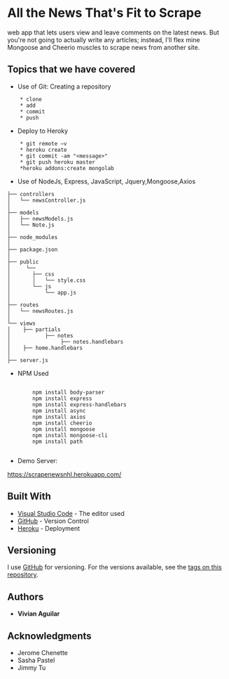 # All the News That's Fit to Scrape

web app that lets users view and leave comments on the latest news. But you're not going to actually write any articles; instead, I'll flex mine Mongoose and Cheerio muscles to scrape news from another site.

## Topics that we have covered

* Use of Git: Creating a repository
```
    * clone 
    * add 
    * commit 
    * push
```

* Deploy to Heroky
```
    * git remote –v  
    * heroku create
    * git commit -am "<message>"
    * git push heroku master 
    *heroku addons:create mongolab
```

* Use of NodeJs, Express, JavaScript, Jquery,Mongoose,Axios
```
├── controllers
│   └── newsController.js
│   
├── models
│   ├── newsModels.js
│   └── Note.js
│
├── node_modules
│ 
├── package.json
│
├── public
│     └── 
│       ├── css
│       │   └── style.css
│       └── js
│           └── app.js
│
├── routes
│   └── newsRoutes.js
│
└── views
│    ├── partials
│           ├── notes
│                ├── notes.handlebars
│    ├── home.handlebars
│
├── server.js
``` 

* NPM Used
```

        npm install body-parser
        npm install express
        npm install express-handlebars
        npm install async
        npm install axios
        npm install cheerio
        npm install mongoose
        npm install mongoose-cli
        npm install path       
        
``` 


* Demo Server:

 https://scrapenewsnhl.herokuapp.com/

## Built With

* [Visual Studio Code](https://code.visualstudio.com/) - The editor used
* [GitHub](https://github.com/) - Version Control
* [Heroku](https://heroku.com) - Deployment

## Versioning

I use [GitHub](https://github.com/) for versioning. For the versions available, see the [tags on this repository](https://github.com/vaguilar25/scrape-news). 

## Authors

* **Vivian Aguilar** 

## Acknowledgments

* Jerome Chenette
* Sasha Pastel
* Jimmy Tu

